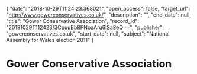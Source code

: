 {
  "date": "2018-10-29T11:24:23.368021", 
  "open_access": false, 
  "target_url": "http://www.gowerconservatives.co.uk/", 
  "description": "", 
  "end_date": null, 
  "title": "Gower Conservative Association", 
  "record_id": "20181029T112423/3CpuuBb8PNoaAru6lSa8eQ==", 
  "publisher": "gowerconservatives.co.uk", 
  "start_date": null, 
  "subject": "National Assembly for Wales election 2011"
}

# Gower Conservative Association

